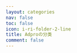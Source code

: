 ```yaml
---
layout: categories
nav: false
toc: false
icon: i-ri-folder-2-line
title: Adproの分类
comment: false
---
```


